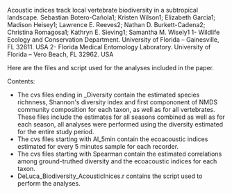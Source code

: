 Acoustic indices track local vertebrate biodiversity in a subtropical landscape.
Sebastian Botero-Cañola1; Kristen Wilson1; Elizabeth Garcia1; Madison Heisey1; Lawrence E. Reeves2; Nathan D. Burkett-Cadena2; Christina Romagosa1; Kathryn E. Sieving1; Samantha M. Wisely1
1- Wildlife Ecology and Conservation Department. University of Florida – Gainesville, FL 32611. USA
2- Florida Medical Entomology Laboratory. University of Florida – Vero Beach, FL 32962. USA


Here are the files and script used for the analyses included in the paper.

Contents:

- The cvs files ending in _Diversity contain the estimated species richnness, Shannon's diversity index and first compononent of NMDS community composition for each taxon, as well as for all vertebrates. These files include the estimates for all seasons combined as well as for each season, all analyses were performed using the diversity estimated for the entire study period.
- The cvs files starting with AI_5min contain the ecoacoustic indices estimated for every 5 minutes sample for each recorder.
- The cvs files starting with Spearman contain the estimated correlations among ground-truthed diversity and the ecoacoustic indices for each taxon.
- DeLuca_Biodiversity_AcousticInices.r contains the script used to perform the analyses.
